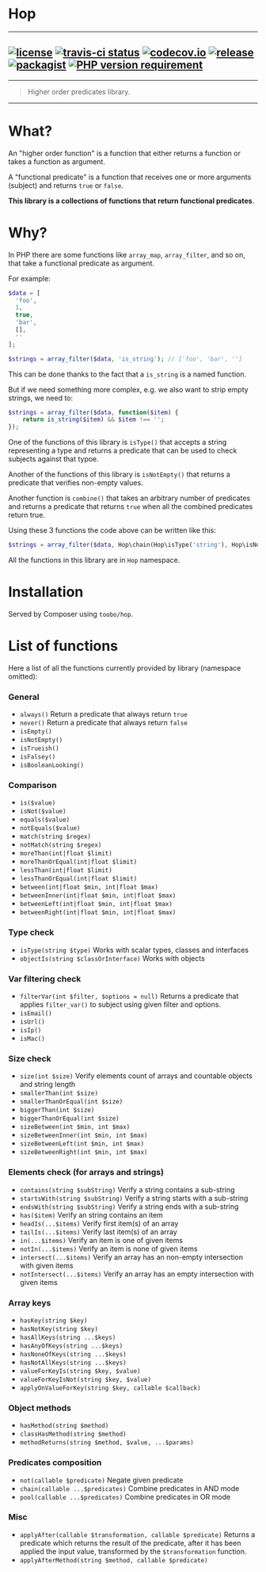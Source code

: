 Hop
=========

---
[![license](https://img.shields.io/packagist/l/toobo/Hop.svg?style=flat-square)](http://opensource.org/licenses/MIT)
[![travis-ci status](https://img.shields.io/travis/Toobo/Hop.svg?style=flat-square)](https://travis-ci.org/Toobo/Hop)
[![codecov.io](https://img.shields.io/codecov/c/github/Toobo/Hop.svg?style=flat-square)](http://codecov.io/github/Toobo/Hop?branch=master)
[![release](https://img.shields.io/github/release/Toobo/Hop.svg?style=flat-square)](https://github.com/Toobo/Hop/releases/latest)
[![packagist](https://img.shields.io/packagist/v/toobo/hop.svg?style=flat-square)](https://packagist.org/packages/toobo/hop)
[![PHP version requirement](https://img.shields.io/packagist/php-v/toobo/hop.svg?style=flat-square)](https://packagist.org/packages/toobo/hop)
---

----------------------------------

> Higher order predicates library.

----------------------------------

# What?

An "higher order function" is a function that either returns a function or takes a function as argument.

A "functional predicate" is a function that receives one or more arguments (subject) and returns `true` or `false`.

**This library is a collections of functions that return functional predicates**.

# Why?

In PHP there are some functions like `array_map`, `array_filter`, and so on, that take a functional predicate
as argument.

For example:

```php
$data = [
  'foo',
  1,
  true,
  'bar',
  [],
  ''
];

$strings = array_filter($data, 'is_string'); // ['foo', 'bar', '']
```

This can be done thanks to the fact that a `is_string` is a named function.

But if we need something more complex, e.g. we also want to strip empty strings, we need to:

```php
$strings = array_filter($data, function($item) {
    return is_string($item) && $item !== '';
});
```

One of the functions of this library is `isType()` that accepts a string representing a type 
and returns a predicate that can be used to check subjects against that typoe.

Another of the functions of this library is `isNotEmpty()` that returns a predicate that verifies non-empty values.

Another function is `combine()` that takes an arbitrary number of predicates and returns a predicate
that returns `true` when all the combined predicates return true.

Using these 3 functions the code above can be written like this:

```php
$strings = array_filter($data, Hop\chain(Hop\isType('string'), Hop\isNotEmpty()));
```

All the functions in this library are in `Hop` namespace.


# Installation

Served by Composer using `toobo/hop`.


# List of functions

Here a list of all the functions currently provided by library (namespace omitted):

### General

 - `always()` Return a predicate that always return `true`
 - `never()` Return a predicate that always return `false`
 - `isEmpty()`
 - `isNotEmpty()`
 - `isTrueish()`
 - `isFalsey()`
 - `isBooleanLooking()`
 
### Comparison
 
 - `is($value)`
 - `isNot($value)`
 - `equals($value)`
 - `notEquals($value)`
 - `match(string $regex)` 
 - `notMatch(string $regex)`
 - `moreThan(int|float $limit)`
 - `moreThanOrEqual(int|float $limit)`
 - `lessThan(int|float $limit)`
 - `lessThanOrEqual(int|float $limit)`
 - `between(int|float $min, int|float $max)`
 - `betweenInner(int|float $min, int|float $max)`
 - `betweenLeft(int|float $min, int|float $max)`
 - `betweenRight(int|float $min, int|float $max)`
 
### Type check

 - `isType(string $type)` Works with scalar types, classes and interfaces
 - `objectIs(string $classOrInterface)` Works with objects

### Var filtering check

 - `filterVar(int $filter, $options = null)` Returns a predicate that applies `filter_var()` to subject using given filter and options.
 - `isEmail()`
 - `isUrl()`
 - `isIp()`
 - `isMac()`
 
### Size check

 - `size(int $size)` Verify elements count of arrays and countable objects and string length
 - `smallerThan(int $size)`
 - `smallerThanOrEqual(int $size)`
 - `biggerThan(int $size)`
 - `biggerThanOrEqual(int $size)`
 - `sizeBetween(int $min, int $max)`
 - `sizeBetweenInner(int $min, int $max)`
 - `sizeBetweenLeft(int $min, int $max)`
 - `sizeBetweenRight(int $min, int $max)`
 
### Elements check (for arrays and strings)

 - `contains(string $subString)` Verify a string contains a sub-string
 - `startsWith(string $subString)` Verify a string starts with a sub-string
 - `endsWith(string $subString)` Verify a string ends with a sub-string
 - `has($item)` Verify an string contains an item
 - `headIs(...$items)` Verify first item(s) of an array
 - `tailIs(...$items)` Verify last item(s) of an array
 - `in(...$items)` Verify an item is one of given items
 - `notIn(...$items)` Verify an item is none of given items
 - `intersect(...$items)` Verify an array has an non-empty intersection with given items
 - `notIntersect(...$items)` Verify an array has an empty intersection with given items
 
### Array keys

 - `hasKey(string $key)`
 - `hasNotKey(string $key)`
 - `hasAllKeys(string ...$keys)`
 - `hasAnyOfKeys(string ...$keys)`
 - `hasNoneOfKeys(string ...$keys)`
 - `hasNotAllKeys(string ...$keys)`
 - `valueForKeyIs(string $key, $value)`
 - `valueForKeyIsNot(string $key, $value)`
 - `applyOnValueForKey(string $key, callable $callback)`
 
### Object methods

 - `hasMethod(string $method)`
 - `classHasMethod(string $method)`
 - `methodReturns(string $method, $value, ...$params)`
 
### Predicates composition

- `not(callable $predicate)` Negate given predicate
- `chain(callable ...$predicates)` Combine predicates in AND mode
- `pool(callable ...$predicates)` Combine predicates in OR mode

### Misc

- `applyAfter(callable $transformation, callable $predicate)` Returns a predicate which returns the result of the predicate, after it has been applied the input value, transformed by the `$transformation` function.
- `applyAfterMethod(string $method, callable $predicate)`
